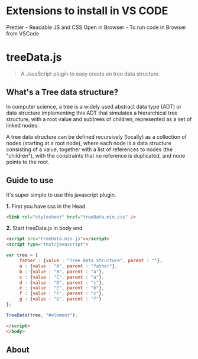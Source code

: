 # Extensions to install in VS CODE
Prettier - Readable JS and CSS
Open in Browser - To run code in Browser from VSCode

# treeData.js

> A JavaScript plugin to easy create an tree data structure.

## What's a Tree data structure?

In computer science, a tree is a widely used abstract data type (ADT) or data structure implementing this ADT that simulates a hierarchical tree structure, with a root value and subtrees of children, represented as a set of linked nodes.

A tree data structure can be defined recursively (locally) as a collection of nodes (starting at a root node), where each node is a data structure consisting of a value, together with a list of references to nodes (the "children"), with the constraints that no reference is duplicated, and none points to the root.

## Guide to use

It's super simple to use this javascript plugin.

**1.** First you have css in the Head

```html
<link rel="stylesheet" href="treeData.min.css" />
```

**2.** Start treeData.js in body end

```html
<script src="treeData.min.js"></script>
<script type="text/javascript"> 

var tree = {
     father : {value : "Tree Data Structure", parent : ""},
     a : {value : "A", parent : "father"},
     b : {value : "B", parent : "a"},
     c : {value : "C", parent : "a"},
     d : {value : "D", parent : "c"},
     e : {value : "E", parent : "b"},
     f : {value : "F", parent : "c"},
     g : {value : "G", parent : "f"}
};

TreeData(tree, "#element");

</script>
</body>
```

## About
